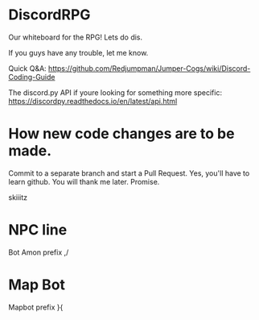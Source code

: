 # DiscordRPG
Our whiteboard for the RPG! Lets do dis.


If you guys have any trouble, let me know. 

Quick Q&A:
https://github.com/Redjumpman/Jumper-Cogs/wiki/Discord-Coding-Guide

The discord.py API if youre looking for something more specific:
https://discordpy.readthedocs.io/en/latest/api.html


# How new code changes are to be made.
Commit to a separate branch and start a Pull Request. Yes, you'll have to learn github. You will thank me later. Promise.

skiiitz


# NPC line
Bot Amon prefix ,/

# Map Bot
Mapbot prefix }{
